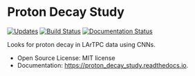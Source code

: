 # Proton Decay Study


[![Updates](https://pyup.io/repos/github/HEP-DL/proton_decay_study/shield.svg)](https://pyup.io/repos/github/HEP-DL/proton_decay_study/)
[![Build Status](https://travis-ci.org/HEP-DL/proton_decay_study.svg?branch=master)](https://travis-ci.org/HEP-DL/proton_decay_study)
[![Documentation Status](http://readthedocs.org/projects/proton-decay-study/badge/?version=latest)](http://proton-decay-study.readthedocs.io/en/latest/?badge=latest)

Looks for proton decay in LArTPC data using CNNs.

* Open Source License: MIT license
* Documentation: https://proton_decay_study.readthedocs.io.

